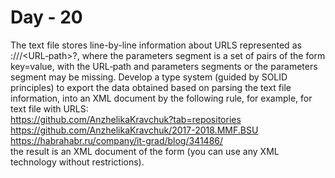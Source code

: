 # Day - 20
The text file stores line-by-line information about URLS represented as
<scheme>://<host>/<URL‐path>?<parameters>, where the parameters segment is a set of pairs of the form key=value, with
the URL‐path and parameters segments or the parameters segment may be missing.
Develop a type system (guided by SOLID principles) to export the data obtained
based on parsing the text file information, into an XML document by the following rule, for example, for
text file with URLS:  
https://github.com/AnzhelikaKravchuk?tab=repositories   
https://github.com/AnzhelikaKravchuk/2017-2018.MMF.BSU    
https://habrahabr.ru/company/it-grad/blog/341486/   
the result is an XML document of the form (you can use any XML technology without restrictions).
